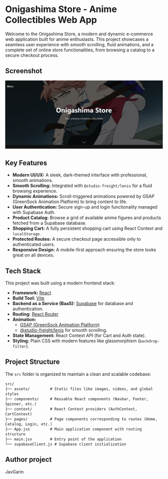# Onigashima Store - Anime Collectibles Web App

Welcome to the Onigashima Store, a modern and dynamic e-commerce web application built for anime enthusiasts. This project showcases a seamless user experience with smooth scrolling, fluid animations, and a complete set of online store functionalities, from browsing a catalog to a secure checkout process.

## Screenshot

![Onigashima Store Screenshot](./src/assets/img/onigashimastore.png)



## Key Features

- **Modern UI/UX:** A sleek, dark-themed interface with professional, smooth animations.
- **Smooth Scrolling:** Integrated with `@studio-freight/lenis` for a fluid browsing experience.
- **Dynamic Animations:** Scroll-triggered animations powered by GSAP (GreenSock Animation Platform) to bring content to life.
- **User Authentication:** Secure sign-up and login functionality managed with Supabase Auth.
- **Product Catalog:** Browse a grid of available anime figures and products fetched from a Supabase database.
- **Shopping Cart:** A fully persistent shopping cart using React Context and `localStorage`.
- **Protected Routes:** A secure checkout page accessible only to authenticated users.
- **Responsive Design:** A mobile-first approach ensuring the store looks great on all devices.

## Tech Stack

This project was built using a modern frontend stack:

- **Framework:** [React](https://reactjs.org/)
- **Build Tool:** [Vite](https://vitejs.dev/)
- **Backend as a Service (BaaS):** [Supabase](https://supabase.io/) for database and authentication.
- **Routing:** [React Router](https://reactrouter.com/)
- **Animation:**
  - [GSAP (GreenSock Animation Platform)](https://greensock.com/gsap/)
  - [@studio-freight/lenis](https://github.com/darkroomengineering/lenis) for smooth scrolling.
- **State Management:** React Context API (for Cart and Auth state).
- **Styling:** Plain CSS with modern features like glassmorphism (`backdrop-filter`).

## Project Structure

The `src` folder is organized to maintain a clean and scalable codebase:

```
src/
├── assets/         # Static files like images, videos, and global styles
├── components/     # Reusable React components (Navbar, Footer, Spinner, etc.)
├── context/        # React Context providers (AuthContext, CartContext)
├── pages/          # Page components corresponding to routes (Home, Catalog, Login, etc.)
├── App.jsx         # Main application component with routing structure
├── main.jsx        # Entry point of the application
└── supabaseClient.js # Supabase client initialization
```

## Author project
JavGarin
